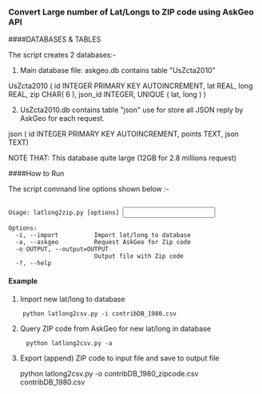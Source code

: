 ### Convert Large number of Lat/Longs to ZIP code using AskGeo API

####DATABASES & TABLES

The script creates 2 databases:-

1) Main database file: askgeo.db contains table "UsZcta2010"

UsZcta2010 (
        id      INTEGER PRIMARY KEY AUTOINCREMENT,
        lat     REAL,
        long    REAL,
        zip     CHAR( 6 ),
        json_id INTEGER,
        UNIQUE ( lat, long )
        )

2) UsZcta2010.db contains table "json" use for store all JSON reply by AskGeo for each request.

json (
        id   INTEGER    PRIMARY KEY AUTOINCREMENT,
        points TEXT,
        json TEXT)   

NOTE THAT: This database quite large (12GB for 2.8 millions request)

####How to Run

The script command line options shown below :-

<pre><code>
Usage: latlong2zip.py [options] <input file>

Options:
  -i, --import          Import lat/long to database
  -a, --askgeo          Request AskGeo for Zip code
  -o OUTPUT, --output=OUTPUT
                        Output file with Zip code
  -?, --help
</code></pre>

#### Example

1. Import new lat/long to database

<pre><code>    python latlong2csv.py -i contribDB_1980.csv</code></pre>

2. Query ZIP code from AskGeo for new lat/long in database

<pre><code>     python latlong2csv.py -a</code></pre>

3. Export (append) ZIP code to input file and save to output file

    python latlong2csv.py -o contribDB_1980_zipcode.csv contribDB_1980.csv
